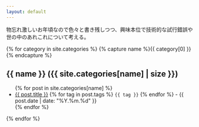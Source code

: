 ```yaml
---
layout: default
---
```


物忘れ激しいお年頃なので色々と書き残しつつ、興味本位で技術的な試行錯誤や世の中のあれこれについて考える。

{% for category in site.categories %}
  {% capture name %}{{ category[0] }}{% endcapture %}
  <h2>{{ name }} ({{ site.categories[name] | size }})</h2>
  <ul class="posts">
  {% for post in site.categories[name] %}
    <li>
      <a class="post-link" href="{{ post.url | prepend: site.baseurl }}">{{ post.title }}</a>
      {% for tag in post.tags %}
        <code class="tag">{{ tag }}</code>
      {% endfor %}
      - <span class="post-date">{{ post.date | date: "%Y.%m.%d" }}</span>
    </li>
  {% endfor %}
  </ul>
{% endfor %}

